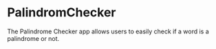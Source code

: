 # PalindromChecker
The Palindrome Checker app allows users to easily check if a word is a palindrome or not. 
